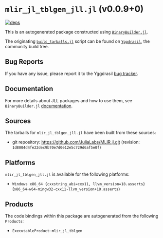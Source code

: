 # `mlir_jl_tblgen_jll.jl` (v0.0.9+0)

[![deps](https://juliahub.com/docs/mlir_jl_tblgen_jll/deps.svg)](https://juliahub.com/ui/Packages/General/mlir_jl_tblgen_jll/)

This is an autogenerated package constructed using [`BinaryBuilder.jl`](https://github.com/JuliaPackaging/BinaryBuilder.jl).

The originating [`build_tarballs.jl`](https://github.com/JuliaPackaging/Yggdrasil/blob/4157c14f0b67db352898752dbac659abc68ae872/M/mlir_jl_tblgen/build_tarballs.jl) script can be found on [`Yggdrasil`](https://github.com/JuliaPackaging/Yggdrasil/), the community build tree.

## Bug Reports

If you have any issue, please report it to the Yggdrasil [bug tracker](https://github.com/JuliaPackaging/Yggdrasil/issues).

## Documentation

For more details about JLL packages and how to use them, see `BinaryBuilder.jl` [documentation](https://docs.binarybuilder.org/stable/jll/).

## Sources

The tarballs for `mlir_jl_tblgen_jll.jl` have been built from these sources:

* git repository: https://github.com/JuliaLabs/MLIR.jl.git (revision: `1d8004d4fe22dec9b70e7d0e12e5c729d6af5e0f`)

## Platforms

`mlir_jl_tblgen_jll.jl` is available for the following platforms:

* `Windows x86_64 {cxxstring_abi=cxx11, llvm_version=18.asserts}` (`x86_64-w64-mingw32-cxx11-llvm_version+18.asserts`)

## Products

The code bindings within this package are autogenerated from the following `Products`:

* `ExecutableProduct`: `mlir_jl_tblgen`
